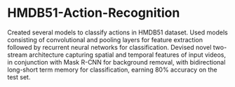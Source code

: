 # HMDB51-Action-Recognition
Created several models to classify actions in HMDB51 dataset.  Used models consisting of convolutional and pooling layers for feature extraction followed by recurrent neural networks for classification.  Devised novel two-stream architecture capturing spatial and temporal features of input videos, in conjunction with Mask R-CNN for background removal, with bidirectional long-short term memory for classification, earning 80% accuracy on the test set. 
